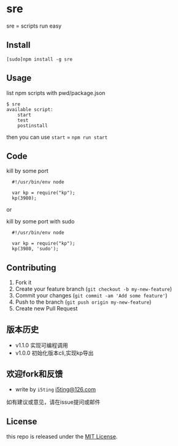# sre

sre = scripts run easy

## Install

    [sudo]npm install -g sre

## Usage 

list npm scripts with pwd/package.json

```
$ sre
available script:
	start
	test
	postinstall
```

then you can use `start` = `npm run start`

## Code

kill by some port

```
  #!/usr/bin/env node

  var kp = require("kp");
  kp(3980);
```

or

kill by some port with sudo

```
  #!/usr/bin/env node

  var kp = require("kp");
  kp(3980, 'sudo');
```

## Contributing

1. Fork it
2. Create your feature branch (`git checkout -b my-new-feature`)
3. Commit your changes (`git commit -am 'Add some feature'`)
4. Push to the branch (`git push origin my-new-feature`)
5. Create new Pull Request

## 版本历史

- v1.1.0 实现可编程调用
- v1.0.0 初始化版本cli,实现kp导出

## 欢迎fork和反馈

- write by `i5ting` i5ting@126.com

如有建议或意见，请在issue提问或邮件

## License

this repo is released under the [MIT
License](http://www.opensource.org/licenses/MIT).
